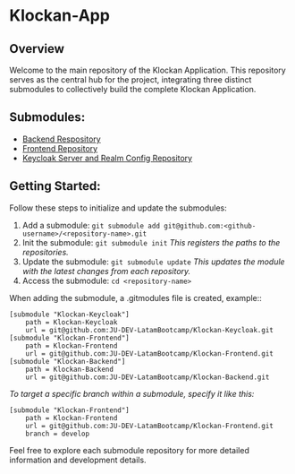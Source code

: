 # Klockan-App

## Overview

Welcome to the main repository of the Klockan Application. This repository serves as the central hub for the project, integrating three distinct submodules to collectively build the complete Klockan Application.

## Submodules:

- [Backend Respository](https://github.com/JU-DEV-LatamBootcamp/Klockan-Backend)
- [Frontend Repository](https://github.com/JU-DEV-LatamBootcamp/Klockan-Frontend)
- [Keycloak Server and Realm Config Repository](https://github.com/JU-DEV-LatamBootcamp/Klockan-Keycloak)

## Getting Started:

Follow these steps to initialize and update the submodules:

1. Add a submodule: ```git submodule add git@github.com:<github-username>/<repository-name>.git```
2. Init the submodule: ```git submodule init``` *This registers the paths to the repositories.*
3. Update the submodule: ```git submodule update``` *This updates the module with the latest changes from each repository.*
4. Access the submodule: ```cd <repository-name>```
   

When adding the submodule, a .gitmodules file is created, example::

```
[submodule "Klockan-Keycloak"]
	path = Klockan-Keycloak
	url = git@github.com:JU-DEV-LatamBootcamp/Klockan-Keycloak.git
[submodule "Klockan-Frontend"]
	path = Klockan-Frontend
	url = git@github.com:JU-DEV-LatamBootcamp/Klockan-Frontend.git
[submodule "Klockan-Backend"]
	path = Klockan-Backend
	url = git@github.com:JU-DEV-LatamBootcamp/Klockan-Backend.git
```

*To target a specific branch within a submodule, specify it like this:*

```
[submodule "Klockan-Frontend"]
    path = Klockan-Frontend
    url = git@github.com:JU-DEV-LatamBootcamp/Klockan-Frontend.git
    branch = develop
```

Feel free to explore each submodule repository for more detailed information and development details.

